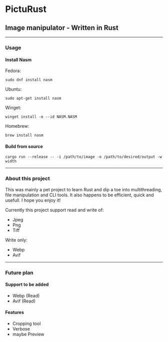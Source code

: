 # PictuRust

## Image manipulator - Written in Rust
-----------------
### Usage

#### Install Nasm

Fedora: 
```
sudo dnf install nasm
```
Ubuntu: 
```
sudo apt-get install nasm
```
Winget: 
```
winget install -e --id NASM.NASM
```
Homebrew: 
```
brew install nasm
```
#### Build from source

```
cargo run --release -- -i /path/to/image -o /path/to/desired/output -w width
```
-------------------
### About this project

This was mainly a pet project to learn Rust and dip a toe into multithreading, file manipulation and CLI tools. 
It also happens to be efficient, quick and usefull.
I hope you enjoy it!


Currently this project support read and write of:
- Jpeg
- Png
- Tiff

Write only:
- Webp
- Avif

---------------------
### Future plan
#### Support to be added 

- Webp (Read)
- Avif (Read)

#### Features

- Cropping tool
- Verbose
- maybe Preview

